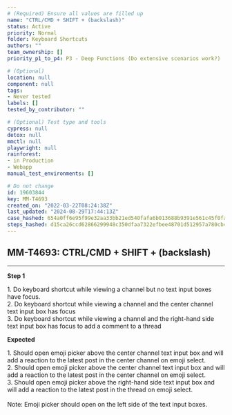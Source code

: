 ```yaml
---
# (Required) Ensure all values are filled up
name: "CTRL/CMD + SHIFT + (backslash)"
status: Active
priority: Normal
folder: Keyboard Shortcuts
authors: ""
team_ownership: []
priority_p1_to_p4: P3 - Deep Functions (Do extensive scenarios work?)

# (Optional)
location: null
component: null
tags:
- Never tested
labels: []
tested_by_contributor: ""

# (Optional) Test type and tools
cypress: null
detox: null
mmctl: null
playwright: null
rainforest:
- in Production
- Webapp
manual_test_environments: []

# Do not change
id: 19603844
key: MM-T4693
created_on: "2022-03-22T08:24:38Z"
last_updated: "2024-08-29T17:44:13Z"
case_hashed: 654a0ff6e95f99e32aa33bb21ed540fafa6b013688b9391e561c45f0fa64f4050cb73d0aac9a4f32be0dfc713fa1cfd0
steps_hashed: d15ca26ccd62866299948c350dfaa7322efbee48701d512957a780cb4d5a859800260306f699ae4c817da4142c0fdb17
---
```


<!-- (Auto-generated) Based on frontmatter's "key" and "name" -->

## MM-T4693: CTRL/CMD + SHIFT + (backslash)

---

**Step 1**

1\. Do keyboard shortcut while viewing a channel but no text input boxes have focus.\
2\. Do keyboard shortcut while viewing a channel and the center channel text input box has focus\
3\. Do keyboard shortcut while viewing a channel and the right-hand side text input box has focus to add a comment to a thread

**Expected**

1\. Should open emoji picker above the center channel text input box and will add a reaction to the latest post in the center channel on emoji select.\
2\. Should open emoji picker above the center channel text input box and will add a reaction to the latest post in the center channel on emoji select.\
3\. Should open emoji picker above the right-hand side text input box and will add a reaction to the latest post in the thread on emoji select.\
\
Note: Emoji picker should open on the left side of the text input boxes.
